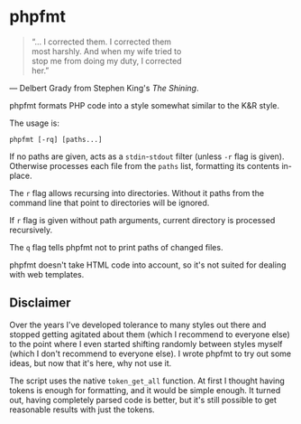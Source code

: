 # phpfmt

<blockquote>“... I corrected them. I corrected them<br>
most harshly. And when my wife tried to<br>
stop me from doing my duty, I corrected<br>
her.”</blockquote>
— Delbert Grady from Stephen King's <cite>The Shining</cite>.

phpfmt formats PHP code into a style somewhat similar to the K&R style.

The usage is:

	phpfmt [-rq] [paths...]

If no paths are given, acts as a `stdin`-`stdout` filter (unless `-r`
flag is given). Otherwise processes each file from the `paths` list,
formatting its contents in-place.

The `r` flag allows recursing into directories. Without it paths from
the command line that point to directories will be ignored.

If `r` flag is given without path arguments, current directory is
processed recursively.

The `q` flag tells phpfmt not to print paths of changed files.

phpfmt doesn't take HTML code into account, so it's not suited for
dealing with web templates.


## Disclaimer

Over the years I've developed tolerance to many styles out there and
stopped getting agitated about them (which I recommend to
everyone else) to the point where I even started shifting randomly
between styles myself (which I don't recommend to everyone else). I
wrote phpfmt to try out some ideas, but now that it's here, why
not use it.

The script uses the native `token_get_all` function. At first I thought
having tokens is enough for formatting, and it would be simple enough.
It turned out, having completely parsed code is better, but it's still
possible to get reasonable results with just the tokens.
